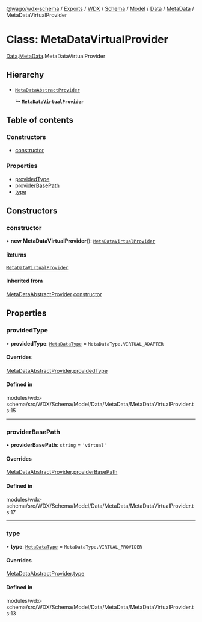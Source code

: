 [@wago/wdx-schema](../README.md) / [Exports](../modules.md) / [WDX](../modules/WDX.md) / [Schema](../modules/WDX.Schema.md) / [Model](../modules/WDX.Schema.Model.md) / [Data](../modules/WDX.Schema.Model.Data.md) / [MetaData](../modules/WDX.Schema.Model.Data.MetaData.md) / MetaDataVirtualProvider

# Class: MetaDataVirtualProvider

[Data](../modules/WDX.Schema.Model.Data.md).[MetaData](../modules/WDX.Schema.Model.Data.MetaData.md).MetaDataVirtualProvider

## Hierarchy

- [`MetaDataAbstractProvider`](WDX.Schema.Model.Data.MetaData.MetaDataAbstractProvider.md)

  ↳ **`MetaDataVirtualProvider`**

## Table of contents

### Constructors

- [constructor](WDX.Schema.Model.Data.MetaData.MetaDataVirtualProvider.md#constructor)

### Properties

- [providedType](WDX.Schema.Model.Data.MetaData.MetaDataVirtualProvider.md#providedtype)
- [providerBasePath](WDX.Schema.Model.Data.MetaData.MetaDataVirtualProvider.md#providerbasepath)
- [type](WDX.Schema.Model.Data.MetaData.MetaDataVirtualProvider.md#type)

## Constructors

### constructor

• **new MetaDataVirtualProvider**(): [`MetaDataVirtualProvider`](WDX.Schema.Model.Data.MetaData.MetaDataVirtualProvider.md)

#### Returns

[`MetaDataVirtualProvider`](WDX.Schema.Model.Data.MetaData.MetaDataVirtualProvider.md)

#### Inherited from

[MetaDataAbstractProvider](WDX.Schema.Model.Data.MetaData.MetaDataAbstractProvider.md).[constructor](WDX.Schema.Model.Data.MetaData.MetaDataAbstractProvider.md#constructor)

## Properties

### providedType

• **providedType**: [`MetaDataType`](../enums/WDX.Schema.Model.Data.MetaData.MetaDataType.md) = `MetaDataType.VIRTUAL_ADAPTER`

#### Overrides

[MetaDataAbstractProvider](WDX.Schema.Model.Data.MetaData.MetaDataAbstractProvider.md).[providedType](WDX.Schema.Model.Data.MetaData.MetaDataAbstractProvider.md#providedtype)

#### Defined in

modules/wdx-schema/src/WDX/Schema/Model/Data/MetaData/MetaDataVirtualProvider.ts:15

___

### providerBasePath

• **providerBasePath**: `string` = `'virtual'`

#### Overrides

[MetaDataAbstractProvider](WDX.Schema.Model.Data.MetaData.MetaDataAbstractProvider.md).[providerBasePath](WDX.Schema.Model.Data.MetaData.MetaDataAbstractProvider.md#providerbasepath)

#### Defined in

modules/wdx-schema/src/WDX/Schema/Model/Data/MetaData/MetaDataVirtualProvider.ts:17

___

### type

• **type**: [`MetaDataType`](../enums/WDX.Schema.Model.Data.MetaData.MetaDataType.md) = `MetaDataType.VIRTUAL_PROVIDER`

#### Overrides

[MetaDataAbstractProvider](WDX.Schema.Model.Data.MetaData.MetaDataAbstractProvider.md).[type](WDX.Schema.Model.Data.MetaData.MetaDataAbstractProvider.md#type)

#### Defined in

modules/wdx-schema/src/WDX/Schema/Model/Data/MetaData/MetaDataVirtualProvider.ts:13
